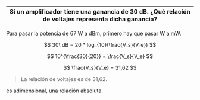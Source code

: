 | Si un amplificador tiene una ganancia de 30 dB. ¿Qué relación de voltajes representa dicha ganancia? |
| ---------------------------------------------------------------------------------------------------- |

Para pasar la potencia de 67 W a dBm, primero hay que pasar W a mW.

$$
30\ dB = 20 * log_{10}(\frac{V_s}{V_e})
$$

$$
10^{\frac{30}{20}} = \frac{V_s}{V_e}
$$

$$
\frac{V_s}{V_e} = 31,62
$$

> La relación de voltajes es de 31,62.

es adimensional, una relación absoluta.
